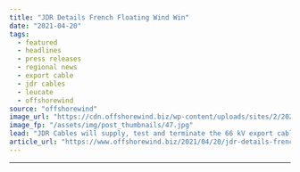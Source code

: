 ```yaml
---
title: "JDR Details French Floating Wind Win"
date: "2021-04-20"
tags: 
  - featured
  - headlines
  - press releases
  - regional news
  - export cable
  - jdr cables
  - leucate
  - offshorewind
source: "offshorewind"
image_url: "https://cdn.offshorewind.biz/wp-content/uploads/sites/2/2021/04/20111503/JDR-Details-French-Floating-Wind-Win.jpg"
image_fp: "/assets/img/post_thumbnails/47.jpg"
lead: "JDR Cables will supply, test and terminate the 66 kV export cable for the"
article_url: "https://www.offshorewind.biz/2021/04/20/jdr-details-french-floating-wind-win/"
---
```


---
